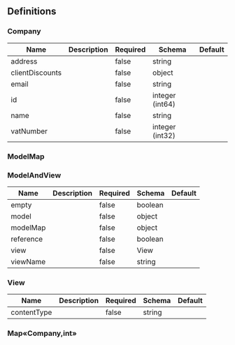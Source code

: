 ## Definitions
### Company
|Name|Description|Required|Schema|Default|
|----|----|----|----|----|
|address||false|string||
|clientDiscounts||false|object||
|email||false|string||
|id||false|integer (int64)||
|name||false|string||
|vatNumber||false|integer (int32)||


### ModelMap
### ModelAndView
|Name|Description|Required|Schema|Default|
|----|----|----|----|----|
|empty||false|boolean||
|model||false|object||
|modelMap||false|object||
|reference||false|boolean||
|view||false|View||
|viewName||false|string||


### View
|Name|Description|Required|Schema|Default|
|----|----|----|----|----|
|contentType||false|string||


### Map«Company,int»
